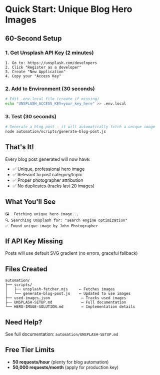 # Quick Start: Unique Blog Hero Images

## 60-Second Setup

### 1. Get Unsplash API Key (2 minutes)
```
1. Go to: https://unsplash.com/developers
2. Click "Register as a developer"
3. Create "New Application"
4. Copy your "Access Key"
```

### 2. Add to Environment (30 seconds)
```bash
# Edit .env.local file (create if missing)
echo "UNSPLASH_ACCESS_KEY=your_key_here" >> .env.local
```

### 3. Test (30 seconds)
```bash
# Generate a blog post - it will automatically fetch a unique image
node automation/scripts/generate-blog-post.js
```

## That's It!

Every blog post generated will now have:
- ✅ Unique, professional hero image
- ✅ Relevant to post category/topic
- ✅ Proper photographer attribution
- ✅ No duplicates (tracks last 20 images)

## What You'll See

```
🖼️  Fetching unique hero image...
🔍 Searching Unsplash for: "search engine optimization"
✅ Found unique image by John Photographer
```

## If API Key Missing

Posts will use default SVG gradient (no errors, graceful fallback)

## Files Created

```
automation/
├── scripts/
│   ├── unsplash-fetcher.mjs     ← Fetches images
│   └── generate-blog-post.js    ← Updated to use images
├── used-images.json              ← Tracks used images
├── UNSPLASH-SETUP.md             ← Full documentation
└── HERO-IMAGE-SOLUTION.md        ← Implementation details
```

## Need Help?

See full documentation: `automation/UNSPLASH-SETUP.md`

## Free Tier Limits

- **50 requests/hour** (plenty for blog automation)
- **50,000 requests/month** (apply for production key)
